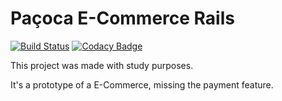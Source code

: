 # Paçoca E-Commerce Rails

[![Build Status](https://travis-ci.org/VictorAlessander/pacoca-ecommerce-rails.svg?branch=master)](https://travis-ci.org/VictorAlessander/pacoca-ecommerce-rails)
[![Codacy Badge](https://api.codacy.com/project/badge/Grade/9d96d2a7e56b47c4b2f93c8db18fa9ec)](https://www.codacy.com/app/VictorAlessander/pacoca-ecommerce-rails?utm_source=github.com&amp;utm_medium=referral&amp;utm_content=VictorAlessander/pacoca-ecommerce-rails&amp;utm_campaign=Badge_Grade)

This project was made with study purposes.

It's a prototype of a E-Commerce, missing the payment feature.
